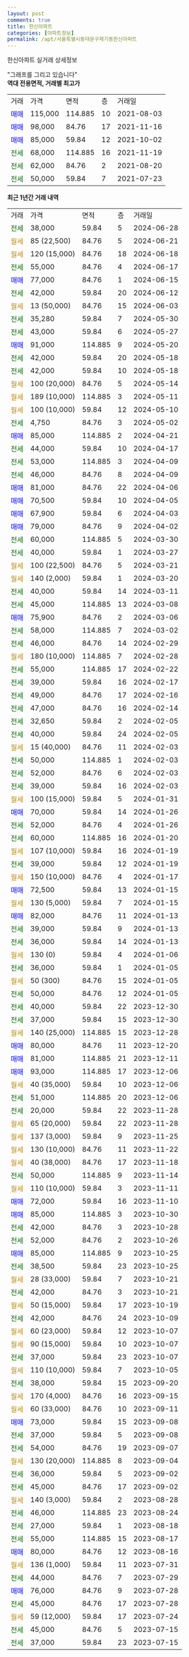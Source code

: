 ```yaml
---
layout: post
comments: true
title: 한신아파트
categories: [아파트정보]
permalink: /apt/서울특별시동대문구제기동한신아파트
---
```


한신아파트 실거래 상세정보

<script type="text/javascript">
  google.charts.load('current', {'packages':['line', 'corechart']});
  google.charts.setOnLoadCallback(drawChart);

  function drawChart() {
    var data = new google.visualization.DataTable();
    data.addColumn('date', '거래일');
    data.addColumn('number', "매매");
    data.addColumn('number', "전세");
    data.addColumn('number', "전매");

    data.addRows([[new Date(Date.parse("2024-06-28")), null, 38000, null], [new Date(Date.parse("2024-06-21")), null, null, null], [new Date(Date.parse("2024-06-18")), null, null, null], [new Date(Date.parse("2024-06-17")), null, 55000, null], [new Date(Date.parse("2024-06-15")), 77000, null, null], [new Date(Date.parse("2024-06-12")), null, 42000, null], [new Date(Date.parse("2024-06-03")), null, null, null], [new Date(Date.parse("2024-05-30")), null, 35280, null], [new Date(Date.parse("2024-05-27")), null, 43000, null], [new Date(Date.parse("2024-05-20")), 91000, null, null], [new Date(Date.parse("2024-05-18")), null, 42000, null], [new Date(Date.parse("2024-05-18")), null, 42000, null], [new Date(Date.parse("2024-05-14")), null, null, null], [new Date(Date.parse("2024-05-11")), null, null, null], [new Date(Date.parse("2024-05-10")), null, null, null], [new Date(Date.parse("2024-05-02")), null, 4750, null], [new Date(Date.parse("2024-04-21")), 85000, null, null], [new Date(Date.parse("2024-04-17")), null, 44000, null], [new Date(Date.parse("2024-04-09")), null, 53000, null], [new Date(Date.parse("2024-04-09")), null, 46000, null], [new Date(Date.parse("2024-04-06")), 81000, null, null], [new Date(Date.parse("2024-04-05")), 70500, null, null], [new Date(Date.parse("2024-04-03")), 67900, null, null], [new Date(Date.parse("2024-04-02")), 79000, null, null], [new Date(Date.parse("2024-03-30")), null, 60000, null], [new Date(Date.parse("2024-03-27")), null, 40000, null], [new Date(Date.parse("2024-03-21")), null, null, null], [new Date(Date.parse("2024-03-20")), null, null, null], [new Date(Date.parse("2024-03-11")), null, 40000, null], [new Date(Date.parse("2024-03-08")), null, 45000, null], [new Date(Date.parse("2024-03-06")), 75900, null, null], [new Date(Date.parse("2024-03-02")), null, 58000, null], [new Date(Date.parse("2024-02-29")), null, 46000, null], [new Date(Date.parse("2024-02-28")), null, null, null], [new Date(Date.parse("2024-02-22")), null, 55000, null], [new Date(Date.parse("2024-02-17")), null, 39000, null], [new Date(Date.parse("2024-02-16")), null, 49000, null], [new Date(Date.parse("2024-02-14")), null, 47000, null], [new Date(Date.parse("2024-02-05")), null, 32650, null], [new Date(Date.parse("2024-02-05")), null, 40000, null], [new Date(Date.parse("2024-02-03")), null, null, null], [new Date(Date.parse("2024-02-03")), null, 50000, null], [new Date(Date.parse("2024-02-03")), null, 52000, null], [new Date(Date.parse("2024-02-03")), null, 39000, null], [new Date(Date.parse("2024-01-31")), null, null, null], [new Date(Date.parse("2024-01-26")), 70000, null, null], [new Date(Date.parse("2024-01-26")), null, 52000, null], [new Date(Date.parse("2024-01-20")), null, 60000, null], [new Date(Date.parse("2024-01-19")), null, null, null], [new Date(Date.parse("2024-01-19")), null, 39000, null], [new Date(Date.parse("2024-01-17")), null, null, null], [new Date(Date.parse("2024-01-15")), 72500, null, null], [new Date(Date.parse("2024-01-15")), null, null, null], [new Date(Date.parse("2024-01-13")), 82000, null, null], [new Date(Date.parse("2024-01-13")), null, 39000, null], [new Date(Date.parse("2024-01-13")), null, 36000, null], [new Date(Date.parse("2024-01-06")), null, null, null], [new Date(Date.parse("2024-01-05")), null, 36000, null], [new Date(Date.parse("2024-01-05")), null, null, null], [new Date(Date.parse("2024-01-05")), null, 50000, null], [new Date(Date.parse("2023-12-30")), null, 40000, null], [new Date(Date.parse("2023-12-30")), null, 37000, null], [new Date(Date.parse("2023-12-28")), null, null, null], [new Date(Date.parse("2023-12-20")), 80000, null, null], [new Date(Date.parse("2023-12-11")), 81000, null, null], [new Date(Date.parse("2023-12-06")), 93000, null, null], [new Date(Date.parse("2023-12-06")), null, null, null], [new Date(Date.parse("2023-12-06")), null, 51000, null], [new Date(Date.parse("2023-11-28")), null, 20000, null], [new Date(Date.parse("2023-11-28")), null, null, null], [new Date(Date.parse("2023-11-25")), null, null, null], [new Date(Date.parse("2023-11-22")), null, null, null], [new Date(Date.parse("2023-11-18")), null, null, null], [new Date(Date.parse("2023-11-14")), null, 50000, null], [new Date(Date.parse("2023-11-11")), null, null, null], [new Date(Date.parse("2023-11-10")), 72000, null, null], [new Date(Date.parse("2023-10-30")), 85000, null, null], [new Date(Date.parse("2023-10-28")), null, 42000, null], [new Date(Date.parse("2023-10-26")), null, 52000, null], [new Date(Date.parse("2023-10-25")), 85000, null, null], [new Date(Date.parse("2023-10-25")), null, 38500, null], [new Date(Date.parse("2023-10-21")), null, null, null], [new Date(Date.parse("2023-10-21")), null, 42000, null], [new Date(Date.parse("2023-10-19")), null, null, null], [new Date(Date.parse("2023-10-09")), null, 42000, null], [new Date(Date.parse("2023-10-07")), null, null, null], [new Date(Date.parse("2023-10-07")), null, null, null], [new Date(Date.parse("2023-10-07")), null, 37000, null], [new Date(Date.parse("2023-10-05")), null, null, null], [new Date(Date.parse("2023-09-20")), null, 38000, null], [new Date(Date.parse("2023-09-15")), null, null, null], [new Date(Date.parse("2023-09-11")), null, null, null], [new Date(Date.parse("2023-09-08")), 73000, null, null], [new Date(Date.parse("2023-09-08")), null, 37000, null], [new Date(Date.parse("2023-09-07")), null, 54000, null], [new Date(Date.parse("2023-09-04")), null, null, null], [new Date(Date.parse("2023-09-02")), null, 36000, null], [new Date(Date.parse("2023-09-02")), null, 45000, null], [new Date(Date.parse("2023-08-28")), null, null, null], [new Date(Date.parse("2023-08-24")), null, 46000, null], [new Date(Date.parse("2023-08-18")), null, 27000, null], [new Date(Date.parse("2023-08-17")), null, 55000, null], [new Date(Date.parse("2023-08-16")), 80000, null, null], [new Date(Date.parse("2023-07-31")), null, null, null], [new Date(Date.parse("2023-07-29")), null, 44000, null], [new Date(Date.parse("2023-07-28")), 76000, null, null], [new Date(Date.parse("2023-07-28")), null, 45000, null], [new Date(Date.parse("2023-07-24")), null, null, null], [new Date(Date.parse("2023-07-15")), null, 45000, null], [new Date(Date.parse("2023-07-15")), null, 37000, null]]);

    var options = {
      hAxis: {
        format: 'yyyy/MM/dd'
      },    
      lineWidth: 0,
      pointsVisible: true,    
      title: '최근 1년간 유형별 실거래가 분포',
      legend: { position: 'bottom' }
    };

    var formatter = new google.visualization.NumberFormat({pattern:'###,###'} );
    formatter.format(data, 1);
    formatter.format(data, 2);
    
    setTimeout(function() {
        var chart = new google.visualization.LineChart(document.getElementById('columnchart_material'));
        chart.draw(data, (options));
        document.getElementById('loading').style.display = 'none';
    }, 200);
  }
</script>


<div id="loading" style="z-index:20; display: block; margin-left: 0px">"그래프를 그리고 있습니다"</div>
<div id="columnchart_material" style="width: 95%; margin-left: 0px; display: block"></div>
<!-- contents start -->
<b>역대 전용면적, 거래별 최고가</b>
<table class="sortable">
    <tr>
      <td>거래</td>
      <td>가격</td>
      <td>면적</td>
      <td>층</td>
      <td>거래일</td>
    </tr>
        <tr>
          <td><a style="color: blue">매매</a></td>
          <td>115,000</td>
          <td>114.885</td>
          <td>10</td>
          <td>2021-08-03</td>
        </tr>            <tr>
          <td><a style="color: blue">매매</a></td>
          <td>98,000</td>
          <td>84.76</td>
          <td>17</td>
          <td>2021-11-16</td>
        </tr>            <tr>
          <td><a style="color: blue">매매</a></td>
          <td>85,000</td>
          <td>59.84</td>
          <td>12</td>
          <td>2021-10-02</td>
        </tr>        
        <tr>
              <td><a style="color: darkgreen">전세</a></td>
              <td>68,000</td>
              <td>114.885</td>
              <td>16</td>
              <td>2021-11-19</td>
            </tr>            <tr>
              <td><a style="color: darkgreen">전세</a></td>
              <td>62,000</td>
              <td>84.76</td>
              <td>2</td>
              <td>2021-08-20</td>
            </tr>            <tr>
              <td><a style="color: darkgreen">전세</a></td>
              <td>50,000</td>
              <td>59.84</td>
              <td>7</td>
              <td>2021-07-23</td>
            </tr>        
    
</table>

<b>최근 1년간 거래 내역</b>

<table class="sortable">
    <tr>
      <td>거래</td>
      <td>가격</td>
      <td>면적</td>
      <td>층</td>
      <td>거래일</td>
    </tr>
    <tr>
      <td><a style="color: darkgreen">전세</a></td>
      <td>38,000</td>
      <td>59.84</td>
      <td>5</td>
      <td>2024-06-28</td>
    </tr>          <tr>
      <td><a style="color: darkgoldenrod">월세</a></td>
      <td>85 (22,500)</td>
      <td>84.76</td>
      <td>5</td>
      <td>2024-06-21</td>
    </tr>          <tr>
      <td><a style="color: darkgoldenrod">월세</a></td>
      <td>120 (15,000)</td>
      <td>84.76</td>
      <td>18</td>
      <td>2024-06-18</td>
    </tr>          <tr>
      <td><a style="color: darkgreen">전세</a></td>
      <td>55,000</td>
      <td>84.76</td>
      <td>4</td>
      <td>2024-06-17</td>
    </tr>          <tr>
      <td><a style="color: blue">매매</a></td>
      <td>77,000</td>
      <td>84.76</td>
      <td>1</td>
      <td>2024-06-15</td>
    </tr>          <tr>
      <td><a style="color: darkgreen">전세</a></td>
      <td>42,000</td>
      <td>59.84</td>
      <td>20</td>
      <td>2024-06-12</td>
    </tr>          <tr>
      <td><a style="color: darkgoldenrod">월세</a></td>
      <td>13 (50,000)</td>
      <td>84.76</td>
      <td>15</td>
      <td>2024-06-03</td>
    </tr>          <tr>
      <td><a style="color: darkgreen">전세</a></td>
      <td>35,280</td>
      <td>59.84</td>
      <td>7</td>
      <td>2024-05-30</td>
    </tr>          <tr>
      <td><a style="color: darkgreen">전세</a></td>
      <td>43,000</td>
      <td>59.84</td>
      <td>6</td>
      <td>2024-05-27</td>
    </tr>          <tr>
      <td><a style="color: blue">매매</a></td>
      <td>91,000</td>
      <td>114.885</td>
      <td>9</td>
      <td>2024-05-20</td>
    </tr>          <tr>
      <td><a style="color: darkgreen">전세</a></td>
      <td>42,000</td>
      <td>59.84</td>
      <td>20</td>
      <td>2024-05-18</td>
    </tr>          <tr>
      <td><a style="color: darkgreen">전세</a></td>
      <td>42,000</td>
      <td>59.84</td>
      <td>10</td>
      <td>2024-05-18</td>
    </tr>          <tr>
      <td><a style="color: darkgoldenrod">월세</a></td>
      <td>100 (20,000)</td>
      <td>84.76</td>
      <td>5</td>
      <td>2024-05-14</td>
    </tr>          <tr>
      <td><a style="color: darkgoldenrod">월세</a></td>
      <td>189 (10,000)</td>
      <td>114.885</td>
      <td>3</td>
      <td>2024-05-11</td>
    </tr>          <tr>
      <td><a style="color: darkgoldenrod">월세</a></td>
      <td>100 (10,000)</td>
      <td>59.84</td>
      <td>12</td>
      <td>2024-05-10</td>
    </tr>          <tr>
      <td><a style="color: darkgreen">전세</a></td>
      <td>4,750</td>
      <td>84.76</td>
      <td>3</td>
      <td>2024-05-02</td>
    </tr>          <tr>
      <td><a style="color: blue">매매</a></td>
      <td>85,000</td>
      <td>114.885</td>
      <td>2</td>
      <td>2024-04-21</td>
    </tr>          <tr>
      <td><a style="color: darkgreen">전세</a></td>
      <td>44,000</td>
      <td>59.84</td>
      <td>10</td>
      <td>2024-04-17</td>
    </tr>          <tr>
      <td><a style="color: darkgreen">전세</a></td>
      <td>53,000</td>
      <td>114.885</td>
      <td>3</td>
      <td>2024-04-09</td>
    </tr>          <tr>
      <td><a style="color: darkgreen">전세</a></td>
      <td>46,000</td>
      <td>84.76</td>
      <td>8</td>
      <td>2024-04-09</td>
    </tr>          <tr>
      <td><a style="color: blue">매매</a></td>
      <td>81,000</td>
      <td>84.76</td>
      <td>22</td>
      <td>2024-04-06</td>
    </tr>          <tr>
      <td><a style="color: blue">매매</a></td>
      <td>70,500</td>
      <td>59.84</td>
      <td>10</td>
      <td>2024-04-05</td>
    </tr>          <tr>
      <td><a style="color: blue">매매</a></td>
      <td>67,900</td>
      <td>59.84</td>
      <td>6</td>
      <td>2024-04-03</td>
    </tr>          <tr>
      <td><a style="color: blue">매매</a></td>
      <td>79,000</td>
      <td>84.76</td>
      <td>9</td>
      <td>2024-04-02</td>
    </tr>          <tr>
      <td><a style="color: darkgreen">전세</a></td>
      <td>60,000</td>
      <td>114.885</td>
      <td>5</td>
      <td>2024-03-30</td>
    </tr>          <tr>
      <td><a style="color: darkgreen">전세</a></td>
      <td>40,000</td>
      <td>59.84</td>
      <td>1</td>
      <td>2024-03-27</td>
    </tr>          <tr>
      <td><a style="color: darkgoldenrod">월세</a></td>
      <td>100 (22,500)</td>
      <td>84.76</td>
      <td>5</td>
      <td>2024-03-21</td>
    </tr>          <tr>
      <td><a style="color: darkgoldenrod">월세</a></td>
      <td>140 (2,000)</td>
      <td>59.84</td>
      <td>1</td>
      <td>2024-03-20</td>
    </tr>          <tr>
      <td><a style="color: darkgreen">전세</a></td>
      <td>40,000</td>
      <td>59.84</td>
      <td>14</td>
      <td>2024-03-11</td>
    </tr>          <tr>
      <td><a style="color: darkgreen">전세</a></td>
      <td>45,000</td>
      <td>114.885</td>
      <td>13</td>
      <td>2024-03-08</td>
    </tr>          <tr>
      <td><a style="color: blue">매매</a></td>
      <td>75,900</td>
      <td>84.76</td>
      <td>2</td>
      <td>2024-03-06</td>
    </tr>          <tr>
      <td><a style="color: darkgreen">전세</a></td>
      <td>58,000</td>
      <td>114.885</td>
      <td>7</td>
      <td>2024-03-02</td>
    </tr>          <tr>
      <td><a style="color: darkgreen">전세</a></td>
      <td>46,000</td>
      <td>84.76</td>
      <td>14</td>
      <td>2024-02-29</td>
    </tr>          <tr>
      <td><a style="color: darkgoldenrod">월세</a></td>
      <td>180 (10,000)</td>
      <td>114.885</td>
      <td>7</td>
      <td>2024-02-28</td>
    </tr>          <tr>
      <td><a style="color: darkgreen">전세</a></td>
      <td>55,000</td>
      <td>114.885</td>
      <td>17</td>
      <td>2024-02-22</td>
    </tr>          <tr>
      <td><a style="color: darkgreen">전세</a></td>
      <td>39,000</td>
      <td>59.84</td>
      <td>16</td>
      <td>2024-02-17</td>
    </tr>          <tr>
      <td><a style="color: darkgreen">전세</a></td>
      <td>49,000</td>
      <td>84.76</td>
      <td>17</td>
      <td>2024-02-16</td>
    </tr>          <tr>
      <td><a style="color: darkgreen">전세</a></td>
      <td>47,000</td>
      <td>84.76</td>
      <td>16</td>
      <td>2024-02-14</td>
    </tr>          <tr>
      <td><a style="color: darkgreen">전세</a></td>
      <td>32,650</td>
      <td>59.84</td>
      <td>2</td>
      <td>2024-02-05</td>
    </tr>          <tr>
      <td><a style="color: darkgreen">전세</a></td>
      <td>40,000</td>
      <td>59.84</td>
      <td>24</td>
      <td>2024-02-05</td>
    </tr>          <tr>
      <td><a style="color: darkgoldenrod">월세</a></td>
      <td>15 (40,000)</td>
      <td>84.76</td>
      <td>11</td>
      <td>2024-02-03</td>
    </tr>          <tr>
      <td><a style="color: darkgreen">전세</a></td>
      <td>50,000</td>
      <td>114.885</td>
      <td>1</td>
      <td>2024-02-03</td>
    </tr>          <tr>
      <td><a style="color: darkgreen">전세</a></td>
      <td>52,000</td>
      <td>84.76</td>
      <td>6</td>
      <td>2024-02-03</td>
    </tr>          <tr>
      <td><a style="color: darkgreen">전세</a></td>
      <td>39,000</td>
      <td>59.84</td>
      <td>16</td>
      <td>2024-02-03</td>
    </tr>          <tr>
      <td><a style="color: darkgoldenrod">월세</a></td>
      <td>100 (15,000)</td>
      <td>59.84</td>
      <td>5</td>
      <td>2024-01-31</td>
    </tr>          <tr>
      <td><a style="color: blue">매매</a></td>
      <td>70,000</td>
      <td>59.84</td>
      <td>14</td>
      <td>2024-01-26</td>
    </tr>          <tr>
      <td><a style="color: darkgreen">전세</a></td>
      <td>52,000</td>
      <td>84.76</td>
      <td>4</td>
      <td>2024-01-26</td>
    </tr>          <tr>
      <td><a style="color: darkgreen">전세</a></td>
      <td>60,000</td>
      <td>114.885</td>
      <td>16</td>
      <td>2024-01-20</td>
    </tr>          <tr>
      <td><a style="color: darkgoldenrod">월세</a></td>
      <td>107 (10,000)</td>
      <td>59.84</td>
      <td>16</td>
      <td>2024-01-19</td>
    </tr>          <tr>
      <td><a style="color: darkgreen">전세</a></td>
      <td>39,000</td>
      <td>59.84</td>
      <td>12</td>
      <td>2024-01-19</td>
    </tr>          <tr>
      <td><a style="color: darkgoldenrod">월세</a></td>
      <td>150 (10,000)</td>
      <td>84.76</td>
      <td>4</td>
      <td>2024-01-17</td>
    </tr>          <tr>
      <td><a style="color: blue">매매</a></td>
      <td>72,500</td>
      <td>59.84</td>
      <td>13</td>
      <td>2024-01-15</td>
    </tr>          <tr>
      <td><a style="color: darkgoldenrod">월세</a></td>
      <td>130 (5,000)</td>
      <td>59.84</td>
      <td>7</td>
      <td>2024-01-15</td>
    </tr>          <tr>
      <td><a style="color: blue">매매</a></td>
      <td>82,000</td>
      <td>84.76</td>
      <td>11</td>
      <td>2024-01-13</td>
    </tr>          <tr>
      <td><a style="color: darkgreen">전세</a></td>
      <td>39,000</td>
      <td>59.84</td>
      <td>9</td>
      <td>2024-01-13</td>
    </tr>          <tr>
      <td><a style="color: darkgreen">전세</a></td>
      <td>36,000</td>
      <td>59.84</td>
      <td>14</td>
      <td>2024-01-13</td>
    </tr>          <tr>
      <td><a style="color: darkgoldenrod">월세</a></td>
      <td>130 (0)</td>
      <td>59.84</td>
      <td>4</td>
      <td>2024-01-06</td>
    </tr>          <tr>
      <td><a style="color: darkgreen">전세</a></td>
      <td>36,000</td>
      <td>59.84</td>
      <td>1</td>
      <td>2024-01-05</td>
    </tr>          <tr>
      <td><a style="color: darkgoldenrod">월세</a></td>
      <td>50 (300)</td>
      <td>84.76</td>
      <td>15</td>
      <td>2024-01-05</td>
    </tr>          <tr>
      <td><a style="color: darkgreen">전세</a></td>
      <td>50,000</td>
      <td>84.76</td>
      <td>12</td>
      <td>2024-01-05</td>
    </tr>          <tr>
      <td><a style="color: darkgreen">전세</a></td>
      <td>40,000</td>
      <td>59.84</td>
      <td>22</td>
      <td>2023-12-30</td>
    </tr>          <tr>
      <td><a style="color: darkgreen">전세</a></td>
      <td>37,000</td>
      <td>59.84</td>
      <td>15</td>
      <td>2023-12-30</td>
    </tr>          <tr>
      <td><a style="color: darkgoldenrod">월세</a></td>
      <td>140 (25,000)</td>
      <td>114.885</td>
      <td>15</td>
      <td>2023-12-28</td>
    </tr>          <tr>
      <td><a style="color: blue">매매</a></td>
      <td>80,000</td>
      <td>84.76</td>
      <td>11</td>
      <td>2023-12-20</td>
    </tr>          <tr>
      <td><a style="color: blue">매매</a></td>
      <td>81,000</td>
      <td>114.885</td>
      <td>21</td>
      <td>2023-12-11</td>
    </tr>          <tr>
      <td><a style="color: blue">매매</a></td>
      <td>93,000</td>
      <td>114.885</td>
      <td>17</td>
      <td>2023-12-06</td>
    </tr>          <tr>
      <td><a style="color: darkgoldenrod">월세</a></td>
      <td>40 (35,000)</td>
      <td>59.84</td>
      <td>10</td>
      <td>2023-12-06</td>
    </tr>          <tr>
      <td><a style="color: darkgreen">전세</a></td>
      <td>51,000</td>
      <td>114.885</td>
      <td>20</td>
      <td>2023-12-06</td>
    </tr>          <tr>
      <td><a style="color: darkgreen">전세</a></td>
      <td>20,000</td>
      <td>59.84</td>
      <td>22</td>
      <td>2023-11-28</td>
    </tr>          <tr>
      <td><a style="color: darkgoldenrod">월세</a></td>
      <td>65 (20,000)</td>
      <td>59.84</td>
      <td>22</td>
      <td>2023-11-28</td>
    </tr>          <tr>
      <td><a style="color: darkgoldenrod">월세</a></td>
      <td>137 (3,000)</td>
      <td>59.84</td>
      <td>9</td>
      <td>2023-11-25</td>
    </tr>          <tr>
      <td><a style="color: darkgoldenrod">월세</a></td>
      <td>130 (10,000)</td>
      <td>84.76</td>
      <td>11</td>
      <td>2023-11-22</td>
    </tr>          <tr>
      <td><a style="color: darkgoldenrod">월세</a></td>
      <td>40 (38,000)</td>
      <td>84.76</td>
      <td>17</td>
      <td>2023-11-18</td>
    </tr>          <tr>
      <td><a style="color: darkgreen">전세</a></td>
      <td>50,000</td>
      <td>114.885</td>
      <td>9</td>
      <td>2023-11-14</td>
    </tr>          <tr>
      <td><a style="color: darkgoldenrod">월세</a></td>
      <td>110 (10,000)</td>
      <td>59.84</td>
      <td>3</td>
      <td>2023-11-11</td>
    </tr>          <tr>
      <td><a style="color: blue">매매</a></td>
      <td>72,000</td>
      <td>59.84</td>
      <td>16</td>
      <td>2023-11-10</td>
    </tr>          <tr>
      <td><a style="color: blue">매매</a></td>
      <td>85,000</td>
      <td>114.885</td>
      <td>3</td>
      <td>2023-10-30</td>
    </tr>          <tr>
      <td><a style="color: darkgreen">전세</a></td>
      <td>42,000</td>
      <td>84.76</td>
      <td>3</td>
      <td>2023-10-28</td>
    </tr>          <tr>
      <td><a style="color: darkgreen">전세</a></td>
      <td>52,000</td>
      <td>84.76</td>
      <td>2</td>
      <td>2023-10-26</td>
    </tr>          <tr>
      <td><a style="color: blue">매매</a></td>
      <td>85,000</td>
      <td>114.885</td>
      <td>9</td>
      <td>2023-10-25</td>
    </tr>          <tr>
      <td><a style="color: darkgreen">전세</a></td>
      <td>38,500</td>
      <td>59.84</td>
      <td>23</td>
      <td>2023-10-25</td>
    </tr>          <tr>
      <td><a style="color: darkgoldenrod">월세</a></td>
      <td>28 (33,000)</td>
      <td>59.84</td>
      <td>7</td>
      <td>2023-10-21</td>
    </tr>          <tr>
      <td><a style="color: darkgreen">전세</a></td>
      <td>42,000</td>
      <td>84.76</td>
      <td>3</td>
      <td>2023-10-21</td>
    </tr>          <tr>
      <td><a style="color: darkgoldenrod">월세</a></td>
      <td>50 (15,000)</td>
      <td>59.84</td>
      <td>17</td>
      <td>2023-10-19</td>
    </tr>          <tr>
      <td><a style="color: darkgreen">전세</a></td>
      <td>42,000</td>
      <td>84.76</td>
      <td>24</td>
      <td>2023-10-09</td>
    </tr>          <tr>
      <td><a style="color: darkgoldenrod">월세</a></td>
      <td>60 (23,000)</td>
      <td>59.84</td>
      <td>12</td>
      <td>2023-10-07</td>
    </tr>          <tr>
      <td><a style="color: darkgoldenrod">월세</a></td>
      <td>90 (15,000)</td>
      <td>59.84</td>
      <td>10</td>
      <td>2023-10-07</td>
    </tr>          <tr>
      <td><a style="color: darkgreen">전세</a></td>
      <td>37,000</td>
      <td>59.84</td>
      <td>23</td>
      <td>2023-10-07</td>
    </tr>          <tr>
      <td><a style="color: darkgoldenrod">월세</a></td>
      <td>110 (10,000)</td>
      <td>59.84</td>
      <td>7</td>
      <td>2023-10-05</td>
    </tr>          <tr>
      <td><a style="color: darkgreen">전세</a></td>
      <td>38,000</td>
      <td>59.84</td>
      <td>15</td>
      <td>2023-09-20</td>
    </tr>          <tr>
      <td><a style="color: darkgoldenrod">월세</a></td>
      <td>170 (4,000)</td>
      <td>84.76</td>
      <td>16</td>
      <td>2023-09-15</td>
    </tr>          <tr>
      <td><a style="color: darkgoldenrod">월세</a></td>
      <td>60 (33,000)</td>
      <td>84.76</td>
      <td>10</td>
      <td>2023-09-11</td>
    </tr>          <tr>
      <td><a style="color: blue">매매</a></td>
      <td>73,000</td>
      <td>59.84</td>
      <td>15</td>
      <td>2023-09-08</td>
    </tr>          <tr>
      <td><a style="color: darkgreen">전세</a></td>
      <td>37,000</td>
      <td>59.84</td>
      <td>5</td>
      <td>2023-09-08</td>
    </tr>          <tr>
      <td><a style="color: darkgreen">전세</a></td>
      <td>54,000</td>
      <td>84.76</td>
      <td>19</td>
      <td>2023-09-07</td>
    </tr>          <tr>
      <td><a style="color: darkgoldenrod">월세</a></td>
      <td>130 (20,000)</td>
      <td>114.885</td>
      <td>8</td>
      <td>2023-09-04</td>
    </tr>          <tr>
      <td><a style="color: darkgreen">전세</a></td>
      <td>36,000</td>
      <td>59.84</td>
      <td>5</td>
      <td>2023-09-02</td>
    </tr>          <tr>
      <td><a style="color: darkgreen">전세</a></td>
      <td>45,000</td>
      <td>84.76</td>
      <td>17</td>
      <td>2023-09-02</td>
    </tr>          <tr>
      <td><a style="color: darkgoldenrod">월세</a></td>
      <td>140 (3,000)</td>
      <td>59.84</td>
      <td>2</td>
      <td>2023-08-28</td>
    </tr>          <tr>
      <td><a style="color: darkgreen">전세</a></td>
      <td>46,000</td>
      <td>114.885</td>
      <td>23</td>
      <td>2023-08-24</td>
    </tr>          <tr>
      <td><a style="color: darkgreen">전세</a></td>
      <td>27,000</td>
      <td>59.84</td>
      <td>1</td>
      <td>2023-08-18</td>
    </tr>          <tr>
      <td><a style="color: darkgreen">전세</a></td>
      <td>55,000</td>
      <td>114.885</td>
      <td>15</td>
      <td>2023-08-17</td>
    </tr>          <tr>
      <td><a style="color: blue">매매</a></td>
      <td>80,000</td>
      <td>84.76</td>
      <td>12</td>
      <td>2023-08-16</td>
    </tr>          <tr>
      <td><a style="color: darkgoldenrod">월세</a></td>
      <td>136 (1,000)</td>
      <td>59.84</td>
      <td>11</td>
      <td>2023-07-31</td>
    </tr>          <tr>
      <td><a style="color: darkgreen">전세</a></td>
      <td>44,000</td>
      <td>84.76</td>
      <td>7</td>
      <td>2023-07-29</td>
    </tr>          <tr>
      <td><a style="color: blue">매매</a></td>
      <td>76,000</td>
      <td>84.76</td>
      <td>9</td>
      <td>2023-07-28</td>
    </tr>          <tr>
      <td><a style="color: darkgreen">전세</a></td>
      <td>45,000</td>
      <td>84.76</td>
      <td>17</td>
      <td>2023-07-28</td>
    </tr>          <tr>
      <td><a style="color: darkgoldenrod">월세</a></td>
      <td>59 (12,000)</td>
      <td>59.84</td>
      <td>17</td>
      <td>2023-07-24</td>
    </tr>          <tr>
      <td><a style="color: darkgreen">전세</a></td>
      <td>45,000</td>
      <td>84.76</td>
      <td>5</td>
      <td>2023-07-15</td>
    </tr>          <tr>
      <td><a style="color: darkgreen">전세</a></td>
      <td>37,000</td>
      <td>59.84</td>
      <td>23</td>
      <td>2023-07-15</td>
    </tr>      </table>
<!-- contents end -->    

